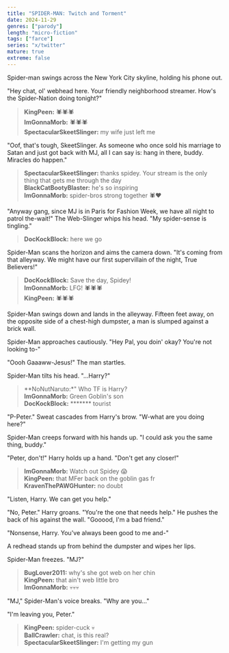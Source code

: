 ```yaml
---
title: "SPIDER-MAN: Twitch and Torment"
date: 2024-11-29
genres: ["parody"]
length: "micro-fiction"
tags: ["farce"]
series: "x/twitter"
mature: true
extreme: false
---
```

Spider-man swings across the New York City skyline, holding his phone out.

"Hey chat, ol' webhead here. Your friendly neighborhood streamer. How's the Spider-Nation doing tonight?"

>**KingPeen:** 🕷️🕷️🕷️  
>**ImGonnaMorb:** 🕷️🕷️🕷️  
>**SpectacularSkeetSlinger:** my wife just left me  

"Oof, that's tough, SkeetSlinger. As someone who once sold his marriage to Satan and just got back with MJ, all I can say is: hang in there, buddy. Miracles do happen."

>**SpectacularSkeetSlinger:** thanks spidey. Your stream is the only thing that gets me through the day  
>**BlackCatBootyBlaster:** he's so inspiring  
>**ImGonnaMorb:** spider-bros strong together 🕷️♥️  

"Anyway gang, since MJ is in Paris for Fashion Week, we have all night to patrol the-wait!" The Web-Slinger whips his head. "My spider-sense is tingling."

>**DocKockBlock:** here we go  

Spider-Man scans the horizon and aims the camera down. "It's coming from that alleyway. We might have our first supervillain of the night, True Believers!"

>**DocKockBlock:** Save the day, Spidey!  
>**ImGonnaMorb:** LFG! 🕷️🕷️🕷️  
>**KingPeen:** 🕷️🕷️🕷️  

Spider-Man swings down and lands in the alleyway. Fifteen feet away, on the opposite side of a chest-high dumpster, a man is slumped against a brick wall.

Spider-Man approaches cautiously. "Hey Pal, you doin' okay? You're not looking to-"

"Oooh Gaaaww-Jesus!" The man startles.

Spider-Man tilts his head. "...Harry?" 

>**NoNutNaruto:*" Who TF is Harry?  
>**ImGonnaMorb:** Green Goblin's son  
>**DocKockBlock:** ******* tourist  

"P-Peter." Sweat cascades from Harry's brow. "W-what are you doing here?"

Spider-Man creeps forward with his hands up. "I could ask you the same thing, buddy."

"Peter, don't!" Harry holds up a hand. "Don't get any closer!"

>**ImGonnaMorb:** Watch out Spidey 😱  
>**KingPeen:** that MFer back on the goblin gas fr  
>**KravenThePAWGHunter:** no doubt  

"Listen, Harry. We can get you help."

"No, Peter." Harry groans. "You're the one that needs help." He pushes the back of his against the wall. "Gooood, I'm a bad friend."

"Nonsense, Harry. You've always been good to me and-"

A redhead stands up from behind the dumpster and wipes her lips.

Spider-Man freezes. "MJ?"

>**BugLover2011:** why's she got web on her chin  
>**KingPeen:** that ain't web little bro  
>**ImGonnaMorb:** 💀💀💀  

"MJ," Spider-Man's voice breaks. "Why are you..."

"I'm leaving you, Peter."

>**KingPeen:** spider-cuck 💀  
>**BallCrawler:** chat, is this real?  
>**SpectacularSkeetSlinger:** I'm getting my gun  
